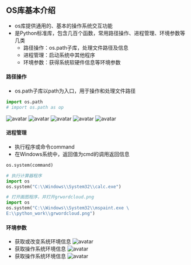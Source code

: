 ## OS库基本介绍
- os库提供通用的、基本的操作系统交互功能
- 是Python标准库，包含几百个函数，常用路径操作、进程管理、环境参数等几类
    + 路径操作：os.path子库，处理文件路径及信息
    + 进程管理：启动系统中其他程序
    + 环境参数：获得系统软硬件信息等环境参数

#### 路径操作
- os.path子库以path为入口，用于操作和处理文件路径
```python
import os.path
# import os.path as op
```
![avatar](images/路径操作1.PNG)
![avatar](images/路径操作2.PNG)
![avatar](images/路径操作3.PNG)
![avatar](images/路径操作4.PNG)
![avatar](images/路径操作5.PNG)

#### 进程管理
- 执行程序或命令command
- 在Windows系统中，返回值为cmd的调用返回信息
```python
os.system(command)

# 执行计算器程序
import os
os.system("C:\\Windows\\System32\\calc.exe")

# 打开画图程序，并打开grwordcloud.png
import os
os.system("C:\\Windows\\System32\\mspaint.exe \
E:\\python_work\\grwordcloud.png")
```

#### 环境参数
- 获取或改变系统环境信息
![avatar](images/环境参数1.PNG)
- 获取操作系统环境信息
![avatar](images/环境参数2.PNG)
- 获取操作系统环境信息
![avatar](images/环境参数3.PNG)

